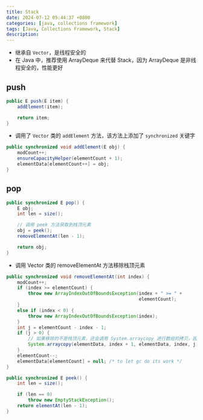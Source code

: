 ```yaml
---
title: Stack
date: 2024-07-12 05:44:37 +0800
categories: [java, collections framework]
tags: [Java, Collections Framework, Stack]
description: 
---
```

- 继承自 `Vector`，是线程安全的
- 在 Java 中，推荐使用 ArrayDeque 来代替 Stack，因为 ArrayDeque 是非线程安全的，性能更好

## push

```java
public E push(E item) {
    addElement(item);

    return item;
}
```

- 调用了 `Vector` 类的 `addElement` 方法，该方法上添加了 `synchronized` 关键字

```java
public synchronized void addElement(E obj) {
    modCount++;
    ensureCapacityHelper(elementCount + 1);
    elementData[elementCount++] = obj;
}
```

## pop

```java
public synchronized E pop() {
    E obj;
    int len = size();

    // 调用 peek 方法获取到栈顶元素
    obj = peek();
    removeElementAt(len - 1);

    return obj;
}
```

- 调用 Vector 类的 removeElementAt 方法移除栈顶元素

```java
public synchronized void removeElementAt(int index) {
    modCount++;
    if (index >= elementCount) {
        throw new ArrayIndexOutOfBoundsException(index + " >= " +
                                                 elementCount);
    }
    else if (index < 0) {
        throw new ArrayIndexOutOfBoundsException(index);
    }
    int j = elementCount - index - 1;
    if (j > 0) {
        // 如果移除的不是栈顶元素，还会调用 System.arraycopy 进行数组的拷贝，因为栈的底层是由数组实现的
        System.arraycopy(elementData, index + 1, elementData, index, j);
    }
    elementCount--;
    elementData[elementCount] = null; /* to let gc do its work */
}
```

```java
public synchronized E peek() {
    int len = size();

    if (len == 0)
        throw new EmptyStackException();
    return elementAt(len - 1);
}
```

